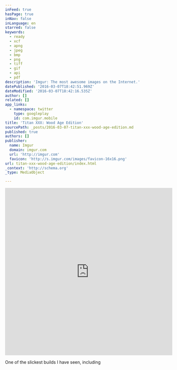 ```yaml
---
inFeed: true
hasPage: true
inNav: false
inLanguage: en
starred: false
keywords:
  - ready
  - xcf
  - apng
  - jpeg
  - bmp
  - png
  - tiff
  - gif
  - api
  - pdf
description: 'Imgur: The most awesome images on the Internet.'
datePublished: '2016-03-07T18:42:51.969Z'
dateModified: '2016-03-07T18:42:16.535Z'
author: []
related: []
app_links:
  - namespace: twitter
    type: googleplay
    id: com.imgur.mobile
title: 'Titan XXX: Wood Age Edition'
sourcePath: _posts/2016-03-07-titan-xxx-wood-age-edition.md
published: true
authors: []
publisher:
  name: Imgur
  domain: imgur.com
  url: 'http://imgur.com'
  favicon: 'http://s.imgur.com/images/favicon-16x16.png'
url: titan-xxx-wood-age-edition/index.html
_context: 'http://schema.org'
_type: MediaObject

---
```

<iframe src="http://cdn.embedly.com/widgets/media.html?src=%2F%2Fimgur.com%2Fa%2FOyn8y%2Fembed&amp;url=http%3A%2F%2Fimgur.com%2Fa%2FOyn8y&amp;image=http%3A%2F%2Fi.imgur.com%2F0eZ4dxx.jpg%3Ffb&amp;key=b7d04c9b404c499eba89ee7072e1c4f7&amp;type=text%2Fhtml&amp;schema=imgur" width="550" height="550" scrolling="no" frameborder="0" allowfullscreen="allowfullscreen" style=""></iframe>

One of the slickest builds I have seen, including
